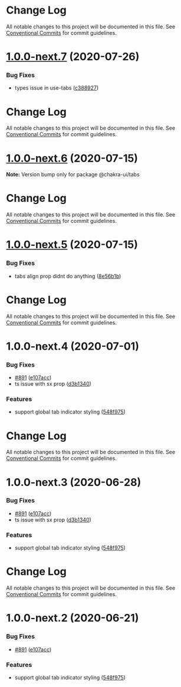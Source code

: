 # Change Log

All notable changes to this project will be documented in this file. See
[Conventional Commits](https://conventionalcommits.org) for commit guidelines.

# [1.0.0-next.7](https://github.com/chakra-ui/chakra-ui/compare/@chakra-ui/tabs@1.0.0-next.6...@chakra-ui/tabs@1.0.0-next.7) (2020-07-26)

### Bug Fixes

- types issue in use-tabs
  ([c388927](https://github.com/chakra-ui/chakra-ui/commit/c38892760257b9bbf1b63c05f7f9ccf1684a90b0))

# Change Log

All notable changes to this project will be documented in this file. See
[Conventional Commits](https://conventionalcommits.org) for commit guidelines.

# [1.0.0-next.6](https://github.com/chakra-ui/chakra-ui/compare/@chakra-ui/tabs@1.0.0-next.5...@chakra-ui/tabs@1.0.0-next.6) (2020-07-15)

**Note:** Version bump only for package @chakra-ui/tabs

# Change Log

All notable changes to this project will be documented in this file. See
[Conventional Commits](https://conventionalcommits.org) for commit guidelines.

# [1.0.0-next.5](https://github.com/chakra-ui/chakra-ui/compare/@chakra-ui/tabs@1.0.0-next.4...@chakra-ui/tabs@1.0.0-next.5) (2020-07-15)

### Bug Fixes

- tabs align prop didnt do anything
  ([8e56b1b](https://github.com/chakra-ui/chakra-ui/commit/8e56b1b8427bd49a91c67ca3c1da792e76ef005c))

# Change Log

All notable changes to this project will be documented in this file. See
[Conventional Commits](https://conventionalcommits.org) for commit guidelines.

# 1.0.0-next.4 (2020-07-01)

### Bug Fixes

- [#891](https://github.com/chakra-ui/chakra-ui/issues/891)
  ([e107acc](https://github.com/chakra-ui/chakra-ui/commit/e107acc8487898a965b0d695c1da71f46fc56d5e))
- ts issue with sx prop
  ([d3b1340](https://github.com/chakra-ui/chakra-ui/commit/d3b1340cb255937927b4d4c56ce218141570b951))

### Features

- support global tab indicator styling
  ([548f975](https://github.com/chakra-ui/chakra-ui/commit/548f9753e730f377aa2324ebf603a88c0152650e))

# Change Log

All notable changes to this project will be documented in this file. See
[Conventional Commits](https://conventionalcommits.org) for commit guidelines.

# 1.0.0-next.3 (2020-06-28)

### Bug Fixes

- [#891](https://github.com/chakra-ui/chakra-ui/issues/891)
  ([e107acc](https://github.com/chakra-ui/chakra-ui/commit/e107acc8487898a965b0d695c1da71f46fc56d5e))
- ts issue with sx prop
  ([d3b1340](https://github.com/chakra-ui/chakra-ui/commit/d3b1340cb255937927b4d4c56ce218141570b951))

### Features

- support global tab indicator styling
  ([548f975](https://github.com/chakra-ui/chakra-ui/commit/548f9753e730f377aa2324ebf603a88c0152650e))

# Change Log

All notable changes to this project will be documented in this file. See
[Conventional Commits](https://conventionalcommits.org) for commit guidelines.

# 1.0.0-next.2 (2020-06-21)

### Bug Fixes

- [#891](https://github.com/chakra-ui/chakra-ui/issues/891)
  ([e107acc](https://github.com/chakra-ui/chakra-ui/commit/e107acc8487898a965b0d695c1da71f46fc56d5e))

### Features

- support global tab indicator styling
  ([548f975](https://github.com/chakra-ui/chakra-ui/commit/548f9753e730f377aa2324ebf603a88c0152650e))
